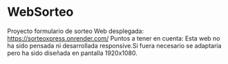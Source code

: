 # WebSorteo
Proyecto formulario de sorteo 
Web desplegada: https://sorteoxpress.onrender.com/
Puntos a tener en cuenta: Esta web no ha sido pensada ni desarrollada responsive.Si fuera necesario se adaptaria pero ha sido diseñada en pantalla  1920x1080.
